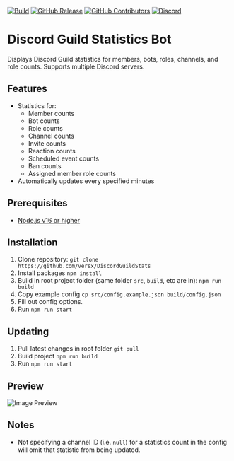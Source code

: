 [![Build](https://github.com/versx/DiscordGuildStats/workflows/.NET%205.0/badge.svg)](https://github.com/versx/DiscordGuildStats/actions)
[![GitHub Release](https://img.shields.io/github/release/versx/DiscordGuildStats.svg)](https://github.com/versx/DiscordGuildStats/releases/)
[![GitHub Contributors](https://img.shields.io/github/contributors/versx/DiscordGuildStats.svg)](https://github.com/versx/DiscordGuildStats/graphs/contributors/)
[![Discord](https://img.shields.io/discord/552003258000998401.svg?label=&logo=discord&logoColor=ffffff&color=7389D8&labelColor=6A7EC2)](https://discord.gg/zZ9h9Xa)  

# Discord Guild Statistics Bot  

Displays Discord Guild statistics for members, bots, roles, channels, and role counts. Supports multiple Discord servers.  

## Features  
- Statistics for:
  * Member counts  
  * Bot counts  
  * Role counts  
  * Channel counts  
  * Invite counts
  * Reaction counts
  * Scheduled event counts
  * Ban counts
  * Assigned member role counts  
- Automatically updates every specified minutes  

## Prerequisites
- [Node.js v16 or higher](https://nodejs.org/en/download)  

## Installation
1. Clone repository: `git clone https://github.com/versx/DiscordGuildStats`  
1. Install packages `npm install`  
1. Build in root project folder (same folder `src`, `build`, etc are in): `npm run build`  
1. Copy example config `cp src/config.example.json build/config.json`  
1. Fill out config options.  
1. Run `npm run start`  

## Updating  
1. Pull latest changes in root folder `git pull`  
1. Build project `npm run build`  
1. Run `npm run start`  

## Preview  
![Image Preview](https://raw.githubusercontent.com/versx/GuildStats/master/example.png)  

## Notes  
- Not specifying a channel ID (i.e. `null`) for a statistics count in the config will omit that statistic from being updated.  